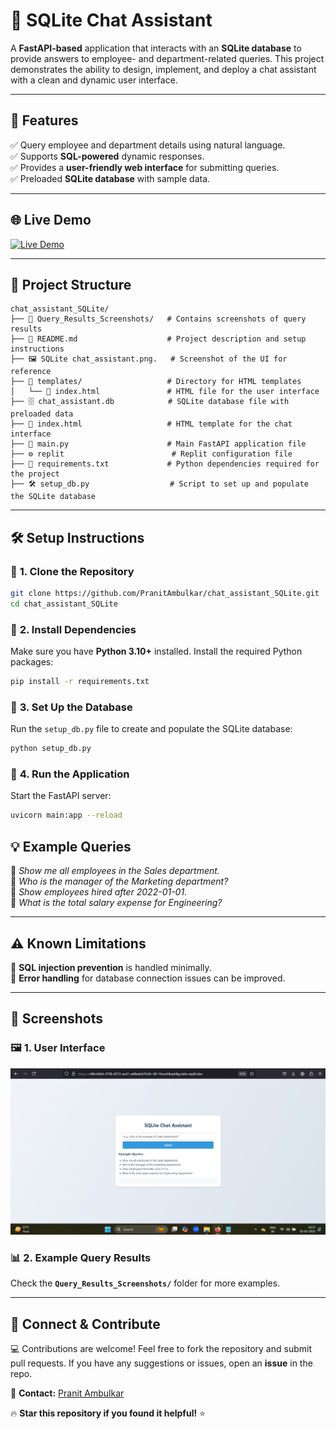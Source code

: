 # 🚀 **SQLite Chat Assistant**

A **FastAPI-based** application that interacts with an **SQLite database** to provide answers to employee- and department-related queries. This project demonstrates the ability to design, implement, and deploy a chat assistant with a clean and dynamic user interface.

---

## 🎯 **Features**
✅ Query employee and department details using natural language.  
✅ Supports **SQL-powered** dynamic responses.  
✅ Provides a **user-friendly web interface** for submitting queries.  
✅ Preloaded **SQLite database** with sample data.  

---

## 🌐 **Live Demo**
[![Live Demo](https://img.shields.io/badge/Live_Demo-Click_Here-blue?style=for-the-badge&logo=firefox)](https://sqlite-chatbot-wnet.onrender.com)


---

## 📂 **Project Structure**

```plaintext
chat_assistant_SQLite/
├── 📂 Query_Results_Screenshots/   # Contains screenshots of query results
├── 📄 README.md                    # Project description and setup instructions
├── 🖼️ SQLite chat_assistant.png.   # Screenshot of the UI for reference
├── 📂 templates/                   # Directory for HTML templates
│   └── 📄 index.html               # HTML file for the user interface
├── 🗄️ chat_assistant.db            # SQLite database file with preloaded data
├── 📜 index.html                   # HTML template for the chat interface
├── 🐍 main.py                      # Main FastAPI application file
├── ⚙️ replit                        # Replit configuration file
├── 📜 requirements.txt             # Python dependencies required for the project
├── 🛠️ setup_db.py                  # Script to set up and populate the SQLite database
```

---

## 🛠️ **Setup Instructions**

### 🔹 **1. Clone the Repository**
```bash
git clone https://github.com/PranitAmbulkar/chat_assistant_SQLite.git
cd chat_assistant_SQLite
```

### 🔹 **2. Install Dependencies**
Make sure you have **Python 3.10+** installed. Install the required Python packages:
```bash
pip install -r requirements.txt
```

### 🔹 **3. Set Up the Database**
Run the `setup_db.py` file to create and populate the SQLite database:
```bash
python setup_db.py
```

### 🔹 **4. Run the Application**
Start the FastAPI server:
```bash
uvicorn main:app --reload
```

## 💡 **Example Queries**
🔹 *Show me all employees in the Sales department.*  
🔹 *Who is the manager of the Marketing department?*  
🔹 *Show employees hired after 2022-01-01.*  
🔹 *What is the total salary expense for Engineering?*  

---

## ⚠️ **Known Limitations**
🚧 **SQL injection prevention** is handled minimally.  
🚧 **Error handling** for database connection issues can be improved.  

---

## 📸 **Screenshots**
### 🖼️ **1. User Interface**
![UI](UI_chat_assistant.png)


### 📊 **2. Example Query Results**
Check the **`Query_Results_Screenshots/`** folder for more examples.

---

## 🌟 **Connect & Contribute**
💻 Contributions are welcome! Feel free to fork the repository and submit pull requests. If you have any suggestions or issues, open an **issue** in the repo.  

📧 **Contact:** [Pranit Ambulkar](https://github.com/PranitAmbulkar)  

🔥 **Star this repository if you found it helpful!** ⭐

